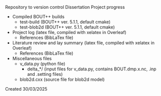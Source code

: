 Repository to version control Dissertation Project progress
- Compiled BOUT++ builds
  - test-build (BOUT++ ver. 5.1.1, default cmake)
  - test-blob2d (BOUT++ ver. 5.1.1, default cmake)
- Project log (latex file, compiled with xelatex in Overleaf)
  - References (BibLaTex file)
- Literature review and lay summary (latex file, compiled with xelatex in Overleaf)
  - References (BibLaTex file)
- Miscellaneous files
  - v_data.py (python file)
    - delta_*/ (input files for v_data.py, contains BOUT.dmp.x.nc, .inp and .setting files)
  - blob2d.cxx (source file for blob2d model)

Created 30/03/2025

